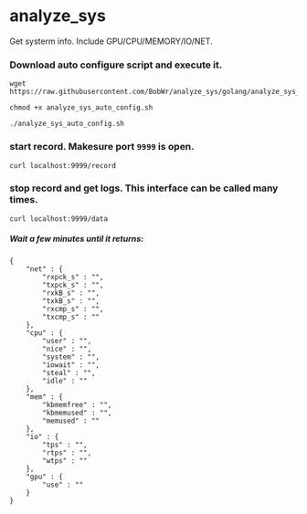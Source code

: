 # analyze_sys
Get systerm info. Include GPU/CPU/MEMORY/IO/NET.

### Download auto configure script and execute it.

```shell
wget https://raw.githubusercontent.com/BobWr/analyze_sys/golang/analyze_sys_auto_config.sh

chmod +x analyze_sys_auto_config.sh

./analyze_sys_auto_config.sh
```

### start record. Makesure port `9999` is open.

```shell
curl localhost:9999/record
```

### stop record and get logs. This interface can be called many times.

```shell
curl localhost:9999/data
```

##### Wait a few minutes until it returns:

```shell
{
    "net" : {
        "rxpck_s" : "",
        "txpck_s" : "",
        "rxkB_s" : "",
        "txkB_s" : "",
        "rxcmp_s" : "",
        "txcmp_s" : ""
    },
    "cpu" : {
        "user" : "",
        "nice" : "",
        "system" : "",
        "iowait" : "",
        "steal" : "",
        "idle" : ""
    },
    "mem" : {
        "kbmemfree" : "",
        "kbmemused" : "",
        "memused" : ""
    },
    "io" : {
        "tps" : "",
        "rtps" : "",
        "wtps" : ""
    },
    "gpu" : {
        "use" : ""
    }
}
```
